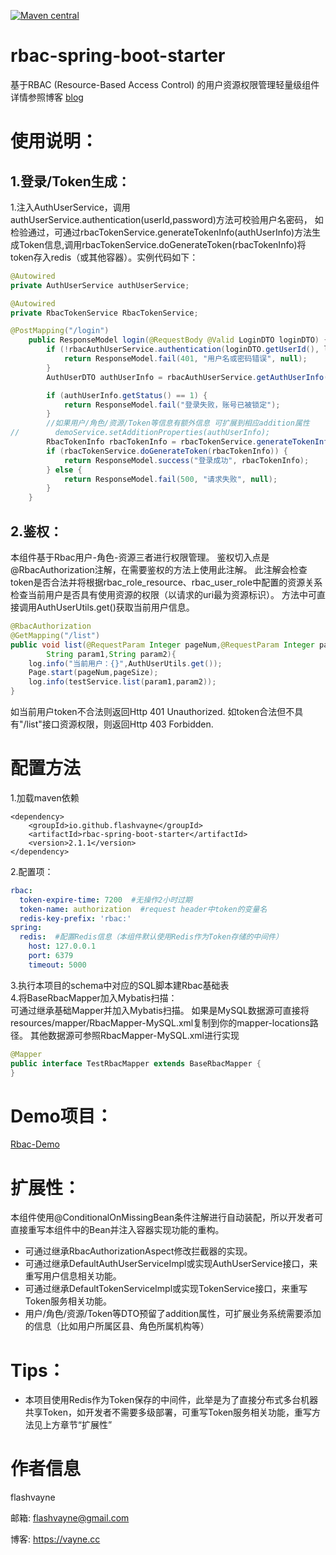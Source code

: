 [![Maven central](https://maven-badges.herokuapp.com/maven-central/io.github.flashvayne/rbac-spring-boot-starter/badge.svg)](https://maven-badges.herokuapp.com/maven-central/io.github.flashvayne/rbac-spring-boot-starter)
# rbac-spring-boot-starter

基于RBAC (Resource-Based Access Control) 的用户资源权限管理轻量级组件  
详情参照博客 [blog](https://vayne.cc/2022/02/06/rbac-spring-boot-starter)
# 使用说明：

## 1.登录/Token生成：
1.注入AuthUserService，调用authUserService.authentication(userId,password)方法可校验用户名密码，
如检验通过，可通过rbacTokenService.generateTokenInfo(authUserInfo)方法生成Token信息,调用rbacTokenService.doGenerateToken(rbacTokenInfo)将token存入redis（或其他容器）。实例代码如下：
```java
@Autowired
private AuthUserService authUserService;

@Autowired
private RbacTokenService RbacTokenService;

@PostMapping("/login")
    public ResponseModel login(@RequestBody @Valid LoginDTO loginDTO) {
        if (!rbacAuthUserService.authentication(loginDTO.getUserId(), loginDTO.getPassword())) {
            return ResponseModel.fail(401, "用户名或密码错误", null);
        }
        AuthUserDTO authUserInfo = rbacAuthUserService.getAuthUserInfo(loginDTO.getUserId());

        if (authUserInfo.getStatus() == 1) {
            return ResponseModel.fail("登录失败，账号已被锁定");
        }
        //如果用户/角色/资源/Token等信息有额外信息 可扩展到相应addition属性
//        demoService.setAdditionProperties(authUserInfo);
        RbacTokenInfo rbacTokenInfo = rbacTokenService.generateTokenInfo(authUserInfo);
        if (rbacTokenService.doGenerateToken(rbacTokenInfo)) {
            return ResponseModel.success("登录成功", rbacTokenInfo);
        } else {
            return ResponseModel.fail(500, "请求失败", null);
        }
    }
```

## 2.鉴权：
本组件基于Rbac用户-角色-资源三者进行权限管理。
鉴权切入点是@RbacAuthorization注解，在需要鉴权的方法上使用此注解。
此注解会检查token是否合法并将根据rbac_role_resource、rbac_user_role中配置的资源关系检查当前用户是否具有使用资源的权限（以请求的uri最为资源标识）。
方法中可直接调用AuthUserUtils.get()获取当前用户信息。
```java
@RbacAuthorization
@GetMapping("/list")
public void list(@RequestParam Integer pageNum,@RequestParam Integer pageSize,
        String param1,String param2){
    log.info("当前用户：{}",AuthUserUtils.get());
    Page.start(pageNum,pageSize);
    log.info(testService.list(param1,param2));
}
```
如当前用户token不合法则返回Http 401 Unauthorized.
如token合法但不具有"/list"接口资源权限，则返回Http 403 Forbidden.


# 配置方法
1.加载maven依赖
```pom
<dependency>
    <groupId>io.github.flashvayne</groupId>
    <artifactId>rbac-spring-boot-starter</artifactId>
    <version>2.1.1</version>
</dependency>
```
2.配置项：
```yml
rbac:
  token-expire-time: 7200  #无操作2小时过期
  token-name: authorization  #request header中token的变量名
  redis-key-prefix: 'rbac:'
spring:
  redis:  #配置Redis信息（本组件默认使用Redis作为Token存储的中间件）
    host: 127.0.0.1
    port: 6379
    timeout: 5000
```
3.执行本项目的schema中对应的SQL脚本建Rbac基础表  
4.将BaseRbacMapper加入Mybatis扫描：  
可通过继承基础Mapper并加入Mybatis扫描。
如果是MySQL数据源可直接将resources/mapper/RbacMapper-MySQL.xml复制到你的mapper-locations路径。
其他数据源可参照RbacMapper-MySQL.xml进行实现
```java
@Mapper
public interface TestRbacMapper extends BaseRbacMapper {
}
```

# Demo项目：
[Rbac-Demo](https://github.com/flashvayne/rbac-demo)

# 扩展性：
本组件使用@ConditionalOnMissingBean条件注解进行自动装配，所以开发者可直接重写本组件中的Bean并注入容器实现功能的重构。
+ 可通过继承RbacAuthorizationAspect修改拦截器的实现。
+ 可通过继承DefaultAuthUserServiceImpl或实现AuthUserService接口，来重写用户信息相关功能。
+ 可通过继承DefaultTokenServiceImpl或实现TokenService接口，来重写Token服务相关功能。
+ 用户/角色/资源/Token等DTO预留了addition属性，可扩展业务系统需要添加的信息（比如用户所属区县、角色所属机构等）

# Tips：
+ 本项目使用Redis作为Token保存的中间件，此举是为了直接分布式多台机器共享Token，如开发者不需要多级部署，可重写Token服务相关功能，重写方法见上方章节“扩展性”

# 作者信息
flashvayne

邮箱: flashvayne@gmail.com

博客: https://vayne.cc
